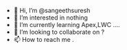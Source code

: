 - 👋 Hi, I’m @sangeethsuresh
- 👀 I’m interested in nothing
- 🌱 I’m currently learning Apex,LWC ....
- 💞️ I’m looking to collaborate on ?
- 📫 How to reach me .

<!---
sangeethsuresh/sangeethsuresh is a ✨ special ✨ repository because its `README.md` (this file) appears on your GitHub profile.
You can click the Preview link to take a look at your changes.
--->
